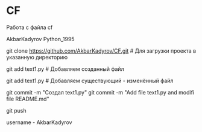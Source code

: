 # CF
Работа с файла cf

AkbarKadyrov
Python_1995


git clone https://github.com/AkbarKadyrov/CF.git  # Для загрузки проекта в указанную директорию

git add text1.py  # Добавляем созданный файл

git add text1.py  # Добавляем существующий - изменённый файл

git commit -m "Создал text1.py"
git commit -m "Add file text1.py and modifi file README.md"



git push

username - AkbarKadyrov